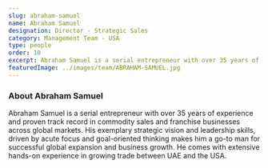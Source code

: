 ```yaml
---
slug: abraham-samuel
name: Abraham Samuel
designation: Director - Strategic Sales
category: Management Team - USA
type: people
order: 10
excerpt: Abraham Samuel is a serial entrepreneur with over 35 years of experience and proven track record in commodity sales and franchise businesses across global markets.
featuredImage: ../images/team/ABRAHAM-SAMUEL.jpg
---
```


### About Abraham Samuel

Abraham Samuel is a serial entrepreneur with over 35 years of experience and proven track record in
commodity sales and franchise businesses across global markets. His exemplary strategic vision and
leadership skills, driven by acute focus and goal-oriented thinking makes him a go-to man for successful
global expansion and business growth. He comes with extensive hands-on experience in growing trade
between UAE and the USA.
